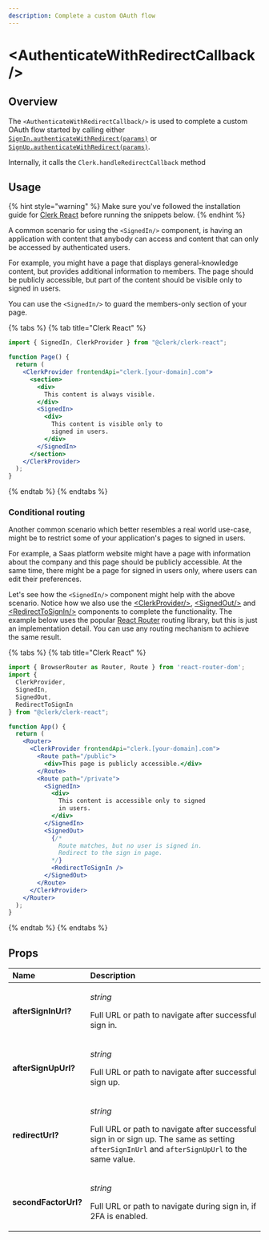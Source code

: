 ```yaml
---
description: Complete a custom OAuth flow
---
```


# &lt;AuthenticateWithRedirectCallback /&gt;

## Overview

The `<AuthenticateWithRedirectCallback/>` is used to complete a custom OAuth flow started by calling either [`SignIn.authenticateWithRedirect(params)`](../../reference/clerkjs/signin.md#signinwithoauth) or [`SignUp.authenticateWithRedirect(params)`](../../reference/clerkjs/signup.md#signinwithoauth). 

Internally, it calls the `Clerk.handleRedirectCallback` method

## Usage

{% hint style="warning" %}
Make sure you've followed the installation guide for [Clerk React](../../reference/clerk-react/installation.md) before running the snippets below.
{% endhint %}

A common scenario for using the `<SignedIn/>` component, is having an application with content that anybody can access and content that can only be accessed by authenticated users. 

For example, you might have a page that displays general-knowledge content, but provides additional information to members. The page should be publicly accessible, but part of the content should be visible only to signed in users.

You can use the `<SignedIn/>` to guard the members-only section of your page.

{% tabs %}
{% tab title="Clerk React" %}
```jsx
import { SignedIn, ClerkProvider } from "@clerk/clerk-react";

function Page() {
  return (
    <ClerkProvider frontendApi="clerk.[your-domain].com">
      <section>
        <div>
          This content is always visible.
        </div>
        <SignedIn>
          <div>
            This content is visible only to 
            signed in users.
          </div>
        </SignedIn>
      </section>
    </ClerkProvider>
  );
}
```
{% endtab %}
{% endtabs %}

### Conditional routing

Another common scenario which better resembles a real world use-case, might be to restrict some of your application's pages to signed in users.

For example, a Saas platform website might have a page with information about the company and this page should be publicly accessible. At the same time, there might be a page for signed in users only, where users can edit their preferences.

Let's see how the `<SignedIn/>` component might help with the above scenario. Notice how we also use the [&lt;ClerkProvider/&gt;](../../reference/clerk-react/clerkprovider.md), [&lt;SignedOut/&gt;](signed-out.md) and [&lt;RedirectToSignIn/&gt;](redirect-to-sign-in.md) components to complete the functionality. The example below uses the popular [React Router](https://reactrouter.com/) routing library, but this is just an implementation detail. You can use any routing mechanism to achieve the same result.

{% tabs %}
{% tab title="Clerk React" %}
```jsx
import { BrowserRouter as Router, Route } from 'react-router-dom';
import { 
  ClerkProvider,
  SignedIn, 
  SignedOut, 
  RedirectToSignIn 
} from "@clerk/clerk-react";

function App() {
  return (
    <Router>
      <ClerkProvider frontendApi="clerk.[your-domain].com">
        <Route path="/public">
          <div>This page is publicly accessible.</div>
        </Route>
        <Route path="/private">
          <SignedIn>
            <div>
              This content is accessible only to signed
              in users.
            </div>
          </SignedIn>
          <SignedOut>
            {/* 
              Route matches, but no user is signed in. 
              Redirect to the sign in page.
            */}
            <RedirectToSignIn />
          </SignedOut>
        </Route>
      </ClerkProvider>
    </Router>
  );
}
```
{% endtab %}
{% endtabs %}

## Props

<table>
  <thead>
    <tr>
      <th style="text-align:left">Name</th>
      <th style="text-align:left">Description</th>
    </tr>
  </thead>
  <tbody>
    <tr>
      <td style="text-align:left"><b>afterSignInUrl?</b>
      </td>
      <td style="text-align:left">
        <p><em>string</em>
        </p>
        <p>Full URL or path to navigate after successful sign in.</p>
      </td>
    </tr>
    <tr>
      <td style="text-align:left"><b>afterSignUpUrl?</b>
      </td>
      <td style="text-align:left">
        <p><em>string</em>
        </p>
        <p>Full URL or path to navigate after successful sign up.</p>
      </td>
    </tr>
    <tr>
      <td style="text-align:left"><b>redirectUrl?</b>
      </td>
      <td style="text-align:left">
        <p><em>string</em>
        </p>
        <p>Full URL or path to navigate after successful sign in or sign up. The
          same as setting <code>afterSignInUrl</code> and <code>afterSignUpUrl</code> to
          the same value.</p>
      </td>
    </tr>
    <tr>
      <td style="text-align:left"><b>secondFactorUrl?</b>
      </td>
      <td style="text-align:left">
        <p><em>string</em>
        </p>
        <p>Full URL or path to navigate during sign in, if 2FA is enabled.</p>
      </td>
    </tr>
  </tbody>
</table>

